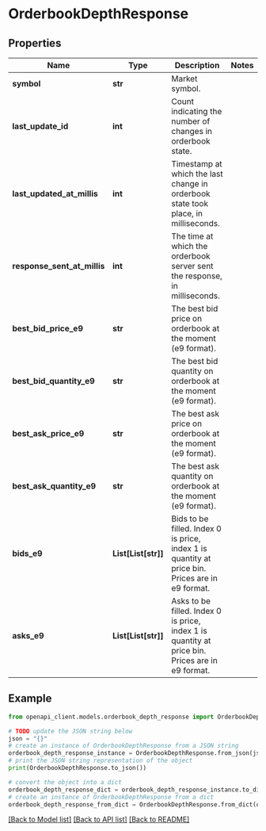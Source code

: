 # OrderbookDepthResponse


## Properties

Name | Type | Description | Notes
------------ | ------------- | ------------- | -------------
**symbol** | **str** | Market symbol. | 
**last_update_id** | **int** | Count indicating the number of changes in orderbook state. | 
**last_updated_at_millis** | **int** | Timestamp at which the last change in orderbook state took place, in milliseconds. | 
**response_sent_at_millis** | **int** | The time at which the orderbook server sent the response, in milliseconds. | 
**best_bid_price_e9** | **str** | The best bid price on orderbook at the moment (e9 format). | 
**best_bid_quantity_e9** | **str** | The best bid quantity on orderbook at the moment (e9 format). | 
**best_ask_price_e9** | **str** | The best ask price on orderbook at the moment (e9 format). | 
**best_ask_quantity_e9** | **str** | The best ask quantity on orderbook at the moment (e9 format). | 
**bids_e9** | **List[List[str]]** | Bids to be filled. Index 0 is price, index 1 is quantity at price bin. Prices are in e9 format. | 
**asks_e9** | **List[List[str]]** | Asks to be filled. Index 0 is price, index 1 is quantity at price bin. Prices are in e9 format. | 

## Example

```python
from openapi_client.models.orderbook_depth_response import OrderbookDepthResponse

# TODO update the JSON string below
json = "{}"
# create an instance of OrderbookDepthResponse from a JSON string
orderbook_depth_response_instance = OrderbookDepthResponse.from_json(json)
# print the JSON string representation of the object
print(OrderbookDepthResponse.to_json())

# convert the object into a dict
orderbook_depth_response_dict = orderbook_depth_response_instance.to_dict()
# create an instance of OrderbookDepthResponse from a dict
orderbook_depth_response_from_dict = OrderbookDepthResponse.from_dict(orderbook_depth_response_dict)
```
[[Back to Model list]](../README.md#documentation-for-models) [[Back to API list]](../README.md#documentation-for-api-endpoints) [[Back to README]](../README.md)



